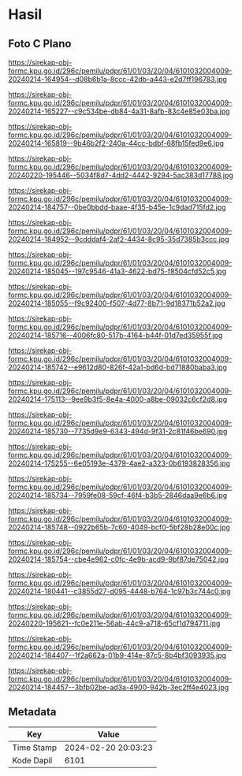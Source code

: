 # Hasil

## Foto C Plano

https://sirekap-obj-formc.kpu.go.id/296c/pemilu/pdpr/61/01/03/20/04/6101032004009-20240214-164954--d08b6b1a-8ccc-42db-a443-e2d7ff196783.jpg

https://sirekap-obj-formc.kpu.go.id/296c/pemilu/pdpr/61/01/03/20/04/6101032004009-20240214-165227--c9c534be-db84-4a31-8afb-83c4e85e03ba.jpg

https://sirekap-obj-formc.kpu.go.id/296c/pemilu/pdpr/61/01/03/20/04/6101032004009-20240214-165819--9b46b2f2-240a-44cc-bdbf-68fb15fed9e6.jpg

https://sirekap-obj-formc.kpu.go.id/296c/pemilu/pdpr/61/01/03/20/04/6101032004009-20240220-195446--5034f8d7-4dd2-4442-9294-5ac383d17788.jpg

https://sirekap-obj-formc.kpu.go.id/296c/pemilu/pdpr/61/01/03/20/04/6101032004009-20240214-184757--0be0bbdd-baae-4f35-b45e-1c9dad715fd2.jpg

https://sirekap-obj-formc.kpu.go.id/296c/pemilu/pdpr/61/01/03/20/04/6101032004009-20240214-184952--9cdddaf4-2af2-4434-8c95-35d7385b3ccc.jpg

https://sirekap-obj-formc.kpu.go.id/296c/pemilu/pdpr/61/01/03/20/04/6101032004009-20240214-185045--197c9546-41a3-4622-bd75-f8504cfd52c5.jpg

https://sirekap-obj-formc.kpu.go.id/296c/pemilu/pdpr/61/01/03/20/04/6101032004009-20240214-185055--f9c92400-f507-4d77-8b71-9d18371b52a2.jpg

https://sirekap-obj-formc.kpu.go.id/296c/pemilu/pdpr/61/01/03/20/04/6101032004009-20240214-185716--4006fc80-517b-4164-b44f-01d7ed35955f.jpg

https://sirekap-obj-formc.kpu.go.id/296c/pemilu/pdpr/61/01/03/20/04/6101032004009-20240214-185742--e9612d80-826f-42a1-bd6d-bd71880baba3.jpg

https://sirekap-obj-formc.kpu.go.id/296c/pemilu/pdpr/61/01/03/20/04/6101032004009-20240214-175113--9ee9b3f5-8e4a-4000-a8be-09032c6cf2d8.jpg

https://sirekap-obj-formc.kpu.go.id/296c/pemilu/pdpr/61/01/03/20/04/6101032004009-20240214-185730--7735d9e9-6343-494d-9f31-2c81f46be690.jpg

https://sirekap-obj-formc.kpu.go.id/296c/pemilu/pdpr/61/01/03/20/04/6101032004009-20240214-175255--6e05193e-4379-4ae2-a323-0b6193828356.jpg

https://sirekap-obj-formc.kpu.go.id/296c/pemilu/pdpr/61/01/03/20/04/6101032004009-20240214-185734--7959fe08-59cf-46f4-b3b5-2846daa9e6b6.jpg

https://sirekap-obj-formc.kpu.go.id/296c/pemilu/pdpr/61/01/03/20/04/6101032004009-20240214-185748--0922b65b-7c60-4049-bcf0-5bf28b28e00c.jpg

https://sirekap-obj-formc.kpu.go.id/296c/pemilu/pdpr/61/01/03/20/04/6101032004009-20240214-185754--cbe4e962-c0fc-4e9b-acd9-9bf87de75042.jpg

https://sirekap-obj-formc.kpu.go.id/296c/pemilu/pdpr/61/01/03/20/04/6101032004009-20240214-180441--c3855d27-d095-4448-b764-1c97b3c744c0.jpg

https://sirekap-obj-formc.kpu.go.id/296c/pemilu/pdpr/61/01/03/20/04/6101032004009-20240220-195621--fc0e211e-56ab-44c9-a718-65cf1d794711.jpg

https://sirekap-obj-formc.kpu.go.id/296c/pemilu/pdpr/61/01/03/20/04/6101032004009-20240214-184407--1f2a662a-01b9-414e-87c5-8b4bf3093935.jpg

https://sirekap-obj-formc.kpu.go.id/296c/pemilu/pdpr/61/01/03/20/04/6101032004009-20240214-184457--3bfb02be-ad3a-4900-942b-3ec2ff4e4023.jpg


## Metadata

| Key        | Value               |
| ---------- | ------------------- |
| Time Stamp | 2024-02-20 20:03:23 |
| Kode Dapil | 6101                |



